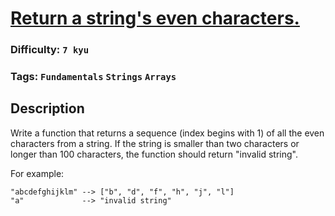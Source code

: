 # [Return a string's even characters.](https://www.codewars.com/kata/566044325f8fddc1c000002c)

### Difficulty: `7 kyu`

### Tags: `Fundamentals` `Strings` `Arrays`

## Description

Write a function that returns a sequence (index begins with 1) of all the even characters from a string. If the string is smaller than two characters or longer than 100 characters, the function should return "invalid string".

For example:

```
"abcdefghijklm" --> ["b", "d", "f", "h", "j", "l"]
"a"             --> "invalid string"
``` 